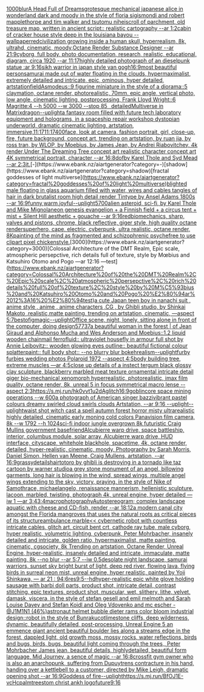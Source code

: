 [1000](https://www.ebank.nz/aiartgenerator?category=1000)[blur](https://www.ebank.nz/aiartgenerator?category=blur)[A Head Full of Dreams](https://www.ebank.nz/aiartgenerator?category=A%20Head%20Full%20of%20Dreams)[grotesque mechanical japanese alice in wonderland dark and moody in the style of floria sigismondi and robert mapplethorpe and tim walker and tsutomu nihei](https://www.ebank.nz/aiartgenerator?category=grotesque%20mechanical%20japanese%20alice%20in%20wonderland%20dark%20and%20moody%20in%20the%20style%20of%20floria%20sigismondi%20and%20robert%20mapplethorpe%20and%20tim%20walker%20and%20tsutomu%20nihei)[scroll of parchment, old treasure map, written in ancient script:: realistic cartography --ar 1:2](https://www.ebank.nz/aiartgenerator?category=scroll%20of%20parchment%2C%20old%20treasure%20map%2C%20written%20in%20ancient%20script%3A%3A%20realistic%20cartography%20--ar%201%3A2)[cabin of cracker house style deep in the louisiana bayou --wallpaper](https://www.ebank.nz/aiartgenerator?category=cabin%20of%20cracker%20house%20style%20deep%20in%20the%20louisiana%20bayou%20--wallpaper)[red](https://www.ebank.nz/aiartgenerator?category=red)[civilization growing inside a human skull, hyperrealism, 8k, ultrahd, cinematic, moody,Octane Render Substance Designer --ar 21:9](https://www.ebank.nz/aiartgenerator?category=civilization%20growing%20inside%20a%20human%20skull%2C%20hyperrealism%2C%208k%2C%20ultrahd%2C%20cinematic%2C%20moody%2COctane%20Render%20Substance%20Designer%20--ar%2021%3A9)[cyborg, full body, photo documentation, research, realistic, educational, diagram, circa 1920 --ar 11:17](https://www.ebank.nz/aiartgenerator?category=cyborg%2C%20full%20body%2C%20photo%20documentation%2C%20research%2C%20realistic%2C%20educational%2C%20diagram%2C%20circa%201920%20--ar%2011%3A17)[highly detailed photograph of an dieselpunk statue :ar 9:16](https://www.ebank.nz/aiartgenerator?category=highly%20detailed%20photograph%20of%20an%20dieselpunk%20statue%20%3Aar%209%3A16)[sikh warrior in japan style van gogh](https://www.ebank.nz/aiartgenerator?category=sikh%20warrior%20in%20japan%20style%20van%20gogh)[16:9](https://www.ebank.nz/aiartgenerator?category=16%3A9)[most beautiful person](https://www.ebank.nz/aiartgenerator?category=most%20beautiful%20person)[samurai made out of water floating in the clouds, hypermaximalist, extremely detailed and intricate, epic, ominous, hyper detailed, artstation](https://www.ebank.nz/aiartgenerator?category=samurai%20made%20out%20of%20water%20floating%20in%20the%20clouds%2C%20hypermaximalist%2C%20extremely%20detailed%20and%20intricate%2C%20epic%2C%20ominous%2C%20hyper%20detailed%2C%20artstation)[field](https://www.ebank.nz/aiartgenerator?category=field)[Asmodeus::9 figurine miniature in the style of a diorama::5 claymation, octane render, photorealistic, 70mm, epic angle, vertical photo, low angle, cinematic lighting, postprocessing, Frank Lloyd Wright::6 Magritte:4 --h 5000 --w 3000 --stop 85](https://www.ebank.nz/aiartgenerator?category=Asmodeus%3A%3A9%20figurine%20miniature%20in%20the%20style%20of%20a%20diorama%3A%3A5%20claymation%2C%20octane%20render%2C%20photorealistic%2C%2070mm%2C%20epic%20angle%2C%20vertical%20photo%2C%20low%20angle%2C%20cinematic%20lighting%2C%20postprocessing%2C%20Frank%20Lloyd%20Wright%3A%3A6%20Magritte%3A4%20--h%205000%20--w%203000%20--stop%2085)[⠀](https://www.ebank.nz/aiartgenerator?category=%E2%A0%80)[detailed](https://www.ebank.nz/aiartgenerator?category=detailed)[Multiverse in Matrix](https://www.ebank.nz/aiartgenerator?category=Multiverse%20in%20Matrix)[dragon](https://www.ebank.nz/aiartgenerator?category=dragon)[--uplight](https://www.ebank.nz/aiartgenerator?category=--uplight)[a fantasy room filled with future tech laboratory equipment and holograms, in a spaceship repair workshop dystopian underworld, dramatic cinematic lighting, artstation, immersive,](https://www.ebank.nz/aiartgenerator?category=a%20fantasy%20room%20filled%20with%20future%20tech%20laboratory%20equipment%20and%20holograms%2C%20in%20a%20spaceship%20repair%20workshop%20dystopian%20underworld%2C%20dramatic%20cinematic%20lighting%2C%20artstation%2C%20immersive%2C)[11:17](https://www.ebank.nz/aiartgenerator?category=11%3A17)[11:17](https://www.ebank.nz/aiartgenerator?category=11%3A17)[400](https://www.ebank.nz/aiartgenerator?category=400)[face, look at camera, fashion portrait, girl, close-up, fire, future background, concept art, trending on artstation, by ruan jia, by ross tran, by WLOP, by Moebius, by James Jean, by Andrei Riabovitchev, 4k render,](https://www.ebank.nz/aiartgenerator?category=face%2C%20look%20at%20camera%2C%20fashion%20portrait%2C%20girl%2C%20close-up%2C%20fire%2C%20future%20background%2C%20concept%20art%2C%20trending%20on%20artstation%2C%20by%20ruan%20jia%2C%20by%20ross%20tran%2C%20by%20WLOP%2C%20by%20Moebius%2C%20by%20James%20Jean%2C%20by%20Andrei%20Riabovitchev%2C%204k%20render%2C)[Under The Dreaming Tree concept art realistic character concept art 4K symmetrical portrait, character --ar 16:8](https://www.ebank.nz/aiartgenerator?category=Under%20The%20Dreaming%20Tree%20concept%20art%20realistic%20character%20concept%20art%204K%20symmetrical%20portrait%2C%20character%20--ar%2016%3A8)[dof](https://www.ebank.nz/aiartgenerator?category=dof)[by Karel Thole and Syd Mead --ar 2:3](https://www.ebank.nz/aiartgenerator?category=by%20Karel%20Thole%20and%20Syd%20Mead%20--ar%202%3A3)[it.](https://www.ebank.nz/aiartgenerator?category=it.)[-](https://www.ebank.nz/aiartgenerator?category=-)[shadow](https://www.ebank.nz/aiartgenerator?category=shadow)[fractal goddesses of light multiverse](https://www.ebank.nz/aiartgenerator?category=fractal%20goddesses%20of%20light%20multiverse)[blighted male floating in glass aquarium filled with water, wires and cables tangles of hair in dark brutalist room high detail render Tintype by Ansel Adams 1800s --ar 16:9](https://www.ebank.nz/aiartgenerator?category=blighted%20male%20floating%20in%20glass%20aquarium%20filled%20with%20water%2C%20wires%20and%20cables%20tangles%20of%20hair%20in%20dark%20brutalist%20room%20high%20detail%20render%20Tintype%20by%20Ansel%20Adams%201800s%20--ar%2016%3A9)[funny,warm,joyful](https://www.ebank.nz/aiartgenerator?category=funny%2Cwarm%2Cjoyful)[--uplight](https://www.ebank.nz/aiartgenerator?category=--uplight)[5700](https://www.ebank.nz/aiartgenerator?category=5700)[alien asteroid, sci-fi, by Karel Thole and Mike Mignola](https://www.ebank.nz/aiartgenerator?category=alien%20asteroid%2C%20sci-fi%2C%20by%20Karel%20Thole%20and%20Mike%20Mignola)[neon genesis evangelion + a Finnish field + a circus tent + mist + Silent Hill aesthetic + gouache --ar 9:16](https://www.ebank.nz/aiartgenerator?category=neon%20genesis%20evangelion%20%2B%20a%20Finnish%20field%20%2B%20a%20circus%20tent%20%2B%20mist%20%2B%20Silent%20Hill%20aesthetic%20%2B%20gouache%20--ar%209%3A16)[red](https://www.ebank.nz/aiartgenerator?category=red)[biomechanics, sharp, valves and pistons, chrome, black reflective, giger style, high quality octane render](https://www.ebank.nz/aiartgenerator?category=biomechanics%2C%20sharp%2C%20valves%20and%20pistons%2C%20chrome%2C%20black%20reflective%2C%20giger%20style%2C%20high%20quality%20octane%20render)[superhero, cape, electric, cyberpunk, ultra realistic, octane render, 8K](https://www.ebank.nz/aiartgenerator?category=superhero%2C%20cape%2C%20electric%2C%20cyberpunk%2C%20ultra%20realistic%2C%20octane%20render%2C%208K)[painting of the mind as fragmented and schizophrenic psyche](https://www.ebank.nz/aiartgenerator?category=painting%20of%20the%20mind%20as%20fragmented%20and%20schizophrenic%20psyche)[free to use clipart pixel chicken](https://www.ebank.nz/aiartgenerator?category=free%20to%20use%20clipart%20pixel%20chicken)[style.](https://www.ebank.nz/aiartgenerator?category=style.)[3000](https://www.ebank.nz/aiartgenerator?category=3000)[Colossal Architecture of the DMT Realm, Epic scale, atmospheric persepctive, rich details full of texture, style by Mœbius and Katsuhiro Otomo and Pogo —ar 12:16 —test](https://www.ebank.nz/aiartgenerator?category=Colossal%20Architecture%20of%20the%20DMT%20Realm%2C%20Epic%20scale%2C%20atmospheric%20persepctive%2C%20rich%20details%20full%20of%20texture%2C%20style%20by%20M%C5%93bius%20and%20Katsuhiro%20Otomo%20and%20Pogo%20%E2%80%94ar%2012%3A16%20%E2%80%94test)[a cute Japan  teen boy in nanachi suit , anime style , anime , anime characters ,CG , by Ghibli studio, by Shinkai Makoto ,realistic,matte painting, trending on artstation, cinematic, —aspect 5:7](https://www.ebank.nz/aiartgenerator?category=a%20cute%20Japan%20%20teen%20boy%20in%20nanachi%20suit%20%2C%20anime%20style%20%2C%20anime%20%2C%20anime%20characters%20%2CCG%20%2C%20by%20Ghibli%20studio%2C%20by%20Shinkai%20Makoto%20%2Crealistic%2Cmatte%20painting%2C%20trending%20on%20artstation%2C%20cinematic%2C%20%E2%80%94aspect%205%3A7)[bestofig](https://www.ebank.nz/aiartgenerator?category=bestofig)[magic](https://www.ebank.nz/aiartgenerator?category=magic)[--uplight](https://www.ebank.nz/aiartgenerator?category=--uplight)[Office scene, night, lonely, sitting alone in front of the computer, doing design](https://www.ebank.nz/aiartgenerator?category=Office%20scene%2C%20night%2C%20lonely%2C%20sitting%20alone%20in%20front%20of%20the%20computer%2C%20doing%20design)[57737](https://www.ebank.nz/aiartgenerator?category=57737)[a beautiful woman in the forest | of Jean Giraud and Alphonso Mucha and Wes Anderson and Moebius::1.2 liquid wooden chainmail ferrofluid:: ultraviolet housefly in armour full shot by Annie Leibovitz:: wooden glowing eyes outline:: beautiful fictional colour splatterpaint:: full body shot:: --no blurry blur bokeh](https://www.ebank.nz/aiartgenerator?category=a%20beautiful%20woman%20in%20the%20forest%20%7C%20of%20Jean%20Giraud%20and%20Alphonso%20Mucha%20and%20Wes%20Anderson%20and%20Moebius%3A%3A1.2%20liquid%20wooden%20chainmail%20ferrofluid%3A%3A%20ultraviolet%20housefly%20in%20armour%20full%20shot%20by%20Annie%20Leibovitz%3A%3A%20wooden%20glowing%20eyes%20outline%3A%3A%20beautiful%20fictional%20colour%20splatterpaint%3A%3A%20full%20body%20shot%3A%3A%20--no%20blurry%20blur%20bokeh)[realism](https://www.ebank.nz/aiartgenerator?category=realism)[--uplight](https://www.ebank.nz/aiartgenerator?category=--uplight)[furby furbies wedding photos Polaroid 1972 --aspect 4:5](https://www.ebank.nz/aiartgenerator?category=furby%20furbies%20wedding%20photos%20Polaroid%201972%20--aspect%204%3A5)[body building tree, extreme muscles —ar 4:5](https://www.ebank.nz/aiartgenerator?category=body%20building%20tree%2C%20extreme%20muscles%20%E2%80%94ar%204%3A5)[close up details of a instect tergum black glossy clay sculpture, blackberry marbled meat texture ornamental intricate detail giger bio-mechanical xenomorph hyperrealistic, photorealistic, imax film quality, octane render, 8k, unreal 5 in focus symmetrical macro lense --aspect 2:3](https://www.ebank.nz/aiartgenerator?category=close%20up%20details%20of%20a%20instect%20tergum%20black%20glossy%20clay%20sculpture%2C%20blackberry%20marbled%20meat%20texture%20ornamental%20intricate%20detail%20giger%20bio-mechanical%20xenomorph%20hyperrealistic%2C%20photorealistic%2C%20imax%20film%20quality%2C%20octane%20render%2C%208k%2C%20unreal%205%20in%20focus%20symmetrical%20macro%20lense%20--aspect%202%3A3)[<https://s.mj.run/hk0vvt1u2dA>](https://www.ebank.nz/aiartgenerator?category=%3Chttps%3A//s.mj.run/hk0vvt1u2dA%3E)[glitch](https://www.ebank.nz/aiartgenerator?category=glitch)[16:9](https://www.ebank.nz/aiartgenerator?category=16%3A9)[goblincore space mining operations --w 600](https://www.ebank.nz/aiartgenerator?category=goblincore%20space%20mining%20operations%20--w%20600)[a photograph of American singer bazzi](https://www.ebank.nz/aiartgenerator?category=a%20photograph%20of%20American%20singer%20bazzi)[vibrant pastel colours dreamy swirled cloud swirls clouds Artstation, --ar 9:16 --uplight](https://www.ebank.nz/aiartgenerator?category=vibrant%20pastel%20colours%20dreamy%20swirled%20cloud%20swirls%20clouds%20Artstation%2C%20--ar%209%3A16%20--uplight)[--uplight](https://www.ebank.nz/aiartgenerator?category=--uplight)[waist shot witch cast a spell autumn forest horror misty ultrarealistic highly detailed, cinematic early moning cold colors Panavision film camera, 8k --w 1792 --h 1024](https://www.ebank.nz/aiartgenerator?category=waist%20shot%20witch%20cast%20a%20spell%20autumn%20forest%20horror%20misty%20ultrarealistic%20highly%20detailed%2C%20cinematic%20early%20moning%20cold%20colors%20Panavision%20film%20camera%2C%208k%20--w%201792%20--h%201024)[sci-fi indoor jungle overgrown 8k futuristic  Craig Mullins government base](https://www.ebank.nz/aiartgenerator?category=sci-fi%20indoor%20jungle%20overgrown%208k%20futuristic%20%20Craig%20Mullins%20government%20base)[friend](https://www.ebank.nz/aiartgenerator?category=friend)[Alcubierre warp drive, space battleship, interior, columbus module, solar array, Alcubierre warp drive, HUD interface, cityscape, whitehole blackhole, spacetime, 4k, octane render, detailed, hyper-realistic, cinematic, moody, Photography by Sarah Morris, Daniel Simon, Hellen van Meene, Craig Mullens, artstation, --ar 16:9](https://www.ebank.nz/aiartgenerator?category=Alcubierre%20warp%20drive%2C%20space%20battleship%2C%20interior%2C%20columbus%20module%2C%20solar%20array%2C%20Alcubierre%20warp%20drive%2C%20HUD%20interface%2C%20cityscape%2C%20whitehole%20blackhole%2C%20spacetime%2C%204k%2C%20octane%20render%2C%20detailed%2C%20hyper-realistic%2C%20cinematic%2C%20moody%2C%20Photography%20by%20Sarah%20Morris%2C%20Daniel%20Simon%2C%20Hellen%20van%20Meene%2C%20Craig%20Mullens%2C%20artstation%2C%20--ar%2016%3A9)[grassy](https://www.ebank.nz/aiartgenerator?category=grassy)[details](https://www.ebank.nz/aiartgenerator?category=details)[hair](https://www.ebank.nz/aiartgenerator?category=hair)[totoro by ghibli is destroying in a tornado like taz cartoon by warner studio](https://www.ebank.nz/aiartgenerator?category=totoro%20by%20ghibli%20is%20destroying%20in%20a%20tornado%20like%20taz%20cartoon%20by%20warner%20studio)[a grey stone monument of an angel, billowing garments, long hair is blowing in the wind, spread wings, multiple angel wings extending to the sky, victory, praying, in the style of Nike of Samothrace, michaelangelo, renaissance mannerism, hellenistic sculpture, lacoon, marbled, twisting, photograph 4k, unreal engine, hyper detailed —iw 1 —ar 3:4](https://www.ebank.nz/aiartgenerator?category=a%20grey%20stone%20monument%20of%20an%20angel%2C%20billowing%20garments%2C%20long%20hair%20is%20blowing%20in%20the%20wind%2C%20spread%20wings%2C%20multiple%20angel%20wings%20extending%20to%20the%20sky%2C%20victory%2C%20praying%2C%20in%20the%20style%20of%20Nike%20of%20Samothrace%2C%20michaelangelo%2C%20renaissance%20mannerism%2C%20hellenistic%20sculpture%2C%20lacoon%2C%20marbled%2C%20twisting%2C%20photograph%204k%2C%20unreal%20engine%2C%20hyper%20detailed%20%E2%80%94iw%201%20%E2%80%94ar%203%3A4)[3:4](https://www.ebank.nz/aiartgenerator?category=3%3A4)[macrophotography](https://www.ebank.nz/aiartgenerator?category=macrophotography)[Autostereogram; complex landscape aquatic with cheese and CD-fish, render --ar 18:12](https://www.ebank.nz/aiartgenerator?category=Autostereogram%3B%20complex%20landscape%20aquatic%20with%20cheese%20and%20CD-fish%2C%20render%20--ar%2018%3A12)[a modern canal city amongst the Florida mangroves that uses the natural roots as critical pieces of its structure](https://www.ebank.nz/aiartgenerator?category=a%20modern%20canal%20city%20amongst%20the%20Florida%20mangroves%20that%20uses%20the%20natural%20roots%20as%20critical%20pieces%20of%20its%20structure)[ambulance,marble](https://www.ebank.nz/aiartgenerator?category=ambulance%2Cmarble)[<< cybernetic robot with countless intricate cables, glitch art, circuit bent crt, cathode ray tube, male cyborg, hyper realistic, volumetric lighting, cyberpunk, Peter Mohrbacher, insanely detailed and intricate, golden ratio, hypermaximalist, matte painting, cinematic, cgsociety, 8k Trending on artstation, Octane Render, Unreal Engine, hyper-realistic, insanely detailed and intricate, immaculate, matte painting, 8k --no blur --ar 5:7 --iw 0.5](https://www.ebank.nz/aiartgenerator?category=%3C%3C%20cybernetic%20robot%20with%20countless%20intricate%20cables%2C%20glitch%20art%2C%20circuit%20bent%20crt%2C%20cathode%20ray%20tube%2C%20male%20cyborg%2C%20hyper%20realistic%2C%20volumetric%20lighting%2C%20cyberpunk%2C%20Peter%20Mohrbacher%2C%20insanely%20detailed%20and%20intricate%2C%20golden%20ratio%2C%20hypermaximalist%2C%20matte%20painting%2C%20cinematic%2C%20cgsociety%2C%208k%20Trending%20on%20artstation%2C%20Octane%20Render%2C%20Unreal%20Engine%2C%20hyper-realistic%2C%20insanely%20detailed%20and%20intricate%2C%20immaculate%2C%20matte%20painting%2C%208k%20--no%20blur%20--ar%205%3A7%20--iw%200.5)[desolate night landscape, samurai warriors, sunset sky bright burst of light, deep red river, flowing lava, flying birds in surreal neon mist, unreal engine, hyper realistic, painted by Yoji Shinkawa, — ar 21 : 9](https://www.ebank.nz/aiartgenerator?category=desolate%20night%20landscape%2C%20samurai%20warriors%2C%20sunset%20sky%20bright%20burst%20of%20light%2C%20deep%20red%20river%2C%20flowing%20lava%2C%20flying%20birds%20in%20surreal%20neon%20mist%2C%20unreal%20engine%2C%20hyper%20realistic%2C%20painted%20by%20Yoji%20Shinkawa%2C%20%E2%80%94%20ar%2021%20%3A%209)[4:6](https://www.ebank.nz/aiartgenerator?category=4%3A6)[res](https://www.ebank.nz/aiartgenerator?category=res)[9:5](https://www.ebank.nz/aiartgenerator?category=9%3A5)[--hd](https://www.ebank.nz/aiartgenerator?category=--hd)[hyper-realistic epic white glove holding sausage with barbi doll parts, product shot, intricate detail, contrast stitching, epic textures, product shot, muscular, wet, slithery, lithe, velvet, damask, viscera, in the style of stefan gesell and emil melmoth and Sarah Louise Davey and Stefan Koidl and Oleg Vdovenko and mc escher - @J1M1N1 (46%)](https://www.ebank.nz/aiartgenerator?category=hyper-realistic%20epic%20white%20glove%20holding%20sausage%20with%20barbi%20doll%20parts%2C%20product%20shot%2C%20intricate%20detail%2C%20contrast%20stitching%2C%20epic%20textures%2C%20product%20shot%2C%20muscular%2C%20wet%2C%20slithery%2C%20lithe%2C%20velvet%2C%20damask%2C%20viscera%2C%20in%20the%20style%20of%20stefan%20gesell%20and%20emil%20melmoth%20and%20Sarah%20Louise%20Davey%20and%20Stefan%20Koidl%20and%20Oleg%20Vdovenko%20and%20mc%20escher%20-%20%40J1M1N1%20%2846%25%29)[astronaut helmet bubble dieter rams color bloom industrial design](https://www.ebank.nz/aiartgenerator?category=astronaut%20helmet%20bubble%20dieter%20rams%20color%20bloom%20industrial%20design)[::](https://www.ebank.nz/aiartgenerator?category=%3A%3A)[robot in the style of Bunraku](https://www.ebank.nz/aiartgenerator?category=robot%20in%20the%20style%20of%20Bunraku)[cot](https://www.ebank.nz/aiartgenerator?category=cot)[limestone cliffs, deep wilderness, dynamic, beautifully detailed, post-processing, Unreal Engine 5 an emmence giant ancient beautiful boulder lies along a streams edge in the forest, dappled light, old growth moss, mossy rocks, water reflections, birds and bugs, birds, bugs, beautiful light coming through the trees,, Peter Mohrbacher James jean, beautiful details, highlydetailed, beautiful form language, Mid Journey, a sence of magic --ar 16:8](https://www.ebank.nz/aiartgenerator?category=limestone%20cliffs%2C%20deep%20wilderness%2C%20dynamic%2C%20beautifully%20detailed%2C%20post-processing%2C%20Unreal%20Engine%205%20an%20emmence%20giant%20ancient%20beautiful%20boulder%20lies%20along%20a%20streams%20edge%20in%20the%20forest%2C%20dappled%20light%2C%20old%20growth%20moss%2C%20mossy%20rocks%2C%20water%20reflections%2C%20birds%20and%20bugs%2C%20birds%2C%20bugs%2C%20beautiful%20light%20coming%20through%20the%20trees%2C%2C%20Peter%20Mohrbacher%20James%20jean%2C%20beautiful%20details%2C%20highlydetailed%2C%20beautiful%20form%20language%2C%20Mid%20Journey%2C%20a%20sence%20of%20magic%20--ar%2016%3A8)[crossfit gym owner who is also an anarchopunk, suffering from Dupuytrens contracture in his hand, handing over a kettlebell to a customer, directed by Mike Leigh, dramatic opening shot --ar 16:9](https://www.ebank.nz/aiartgenerator?category=crossfit%20gym%20owner%20who%20is%20also%20an%20anarchopunk%2C%20suffering%20from%20Dupuytrens%20contracture%20in%20his%20hand%2C%20handing%20over%20a%20kettlebell%20to%20a%20customer%2C%20directed%20by%20Mike%20Leigh%2C%20dramatic%20opening%20shot%20--ar%2016%3A9)[Goddess of fire](https://www.ebank.nz/aiartgenerator?category=Goddess%20of%20fire)[--uplight](https://www.ebank.nz/aiartgenerator?category=--uplight)[<https://s.mj.run/BfOJ1E-vcHc>](https://www.ebank.nz/aiartgenerator?category=%3Chttps%3A//s.mj.run/BfOJ1E-vcHc%3E)[palmtrees](https://www.ebank.nz/aiartgenerator?category=palmtrees)[tom christ ankh logo](https://www.ebank.nz/aiartgenerator?category=tom%20christ%20ankh%20logo)[future](https://www.ebank.nz/aiartgenerator?category=future)[9:16](https://www.ebank.nz/aiartgenerator?category=9%3A16)